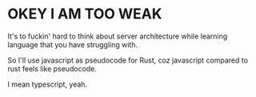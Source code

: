 # OKEY I AM TOO WEAK
It's to fuckin' hard to think about server architecture while learning language that you have struggling with. 

So I'll use javascript as pseudocode for Rust, coz javascript compared to rust feels like pseudocode.  

I mean typescript, yeah.
